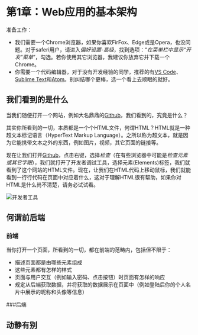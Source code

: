 # 第1章：Web应用的基本架构

准备工作：
- 我们需要一个Chrome浏览器，如果你喜欢FirFox、Edge或是Opera，也没问题。对于saferi用户，请进入*偏好设置-高级*，找到选项：“*在菜单栏中显示“开发”菜单*”，勾选。若你使用其它浏览器，我建议你放弃它并下载一个Chrome。
- 你需要一个代码编辑器，对于没有开发经验的同学，推荐的有[VS Code](https://code.visualstudio.com/)、[Sublime Text](https://www.sublimetext.com/)和[Atom](https://atom.io/)。别纠结哪个更棒，选一个看上去顺眼的就好。


## 我们看到的是什么

当我们随便打开一个网站，例如大名鼎鼎的[Github](https://github.com)，我们看到的，究竟是什么？

其实你所看到的一切，本质都是一个个HTML文件，何谓HTML？HTML就是一种超文本标记语言（HyperText Markup Language）。之所以称为超文本，就是因为它能携带文本之外的东西，例如图片，视频，其它页面的链接等。

现在让我们打开[Github](https://github.com)，点击右键，选择*检查*（在有些浏览器中可能是*检查元素或其它字眼*），我们就打开了开发者调试工具，选择元素(Elements)标签，我们就看到了这个网站的HTML文件。现在，让我们在HTML代码上移动鼠标，我们就能看到一行行代码在页面中对应着什么，这对于理解HTML很有帮助，如果你对HTML是什么尚不清楚，请务必试试看。

![开发者工具](http://oanr6klwj.bkt.clouddn.com/book/web_app/web_dev_tool.png)

## 何谓前后端

### 前端
当你打开一个页面，所看到的一切，都在前端的范畴内，包括但不限于：
- 描述页面都是由哪些元素组成
- 这些元素都有怎样的样式
- 页面与用户交互（例如输入密码、点击按钮）时页面有怎样的响应
- 规定从后端获取数据，并将获取的数据展示在页面中（例如登陆后你的个人名片中展示的昵称和头像等信息）

###后端


## 动静有别

